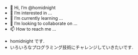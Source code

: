 - 👋 Hi, I’m @homidnight
- 👀 I’m interested in ...
- 🌱 I’m currently learning ...
- 💞️ I’m looking to collaborate on ...
- 📫 How to reach me ...

<!---
homidnight/homidnight is a ✨ special ✨ repository because its `README.md` (this file) appears on your GitHub profile.
You can click the Preview link to take a look at your changes.
--->

- homidnight です.
- いろいろなプログラミング技術にチャレンジしていきたいです.
